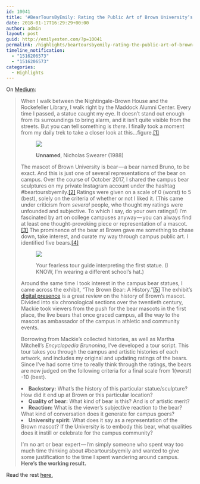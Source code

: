 ```yaml
---
id: 10041
title: '#BearToursByEmily: Rating the Public Art of Brown University’s Mascot'
date: 2018-01-17T16:29:29+00:00
author: admin
layout: post
guid: http://emilyesten.com/?p=10041
permalink: /highlights/beartoursbyemily-rating-the-public-art-of-brown-universitys-mascot/
timeline_notification:
  - "1516206573"
  - "1516206573"
categories:
  - Highlights
---
```

On [Medium](https://medium.com/@sheishistoric/beartoursbyemily-rating-the-public-art-of-brown-universitys-mascot-f4fa7ecdbce2):

> <p class="graf graf--p">
>   When I walk between the Nightingale-Brown House and the Rockefeller Library, I walk right by the Maddock Alumni Center. Every time I passed, a statue caught my eye. It doesn’t stand out enough from its surroundings to bring alarm, and it isn’t quite visible from the streets. But you can tell something is <em class="markup--em markup--p-em">there</em>. I finally took a moment from my daily trek to take a closer look at this…figure.<a class="markup--anchor markup--p-anchor" href="#_ftn1">[1]</a>
> </p><figure class="graf graf--figure">
> 
><img class="graf-image" src="https://i0.wp.com/emilyesten.com/wp-content/uploads/2018/01/78d18-1pottr4fcvynrndm05vibjq.png?w=700" data-recalc-dims="1" /> <figcaption class="imageCaption"><strong class="markup--strong markup--figure-strong">Unnamed</strong>, Nicholas Swearer (1988)</figcaption></figure> 
> 
> <p class="graf graf--p">
>   The mascot of Brown University is bear — a bear named Bruno, to be exact. And this is just one of several representations of the bear on campus. Over the course of October 2017, I shared the campus bear sculptures on my private Instagram account under the hashtag #beartoursbyemily.<a class="markup--anchor markup--p-anchor" href="#_ftn2">[2]</a> Ratings were given on a scale of 0 (worst) to 5 (best), solely on the criteria of whether or not I liked it. (This came under criticism from <em class="markup--em markup--p-em">several</em> people, who thought my ratings were unfounded and subjective. To which I say, do your own ratings!) I’m fascinated by art on college campuses anyway — you can always find at least one thought-provoking piece or representation of a mascot.<a class="markup--anchor markup--p-anchor" href="#_ftn3">[3]</a> The prominence of the bear at Brown gave me something to chase down, take interest, and curate my way through campus public art. I identified five bears.<a class="markup--anchor markup--p-anchor" href="#_ftn4">[4]</a>
> </p><figure class="graf graf--figure">
> 
><img class="graf-image" src="https://i2.wp.com/emilyesten.com/wp-content/uploads/2018/01/c4425-1gimqoe-uu1ihjcwqywjoaa.png?w=700" data-recalc-dims="1" /> <figcaption class="imageCaption">Your fearless tour guide interpreting the first statue. (I KNOW, I’m wearing a different school’s hat.)</figcaption></figure> 
> 
> <p class="graf graf--p">
>   Around the same time I took interest in the campus bear statues, I came across the exhibit, “The Brown Bear: A History.”<a class="markup--anchor markup--p-anchor" href="#_ftn5">[5]</a> The exhibit’s <a class="markup--anchor markup--p-anchor" href="https://library.brown.edu/create/brownbearhistory/" target="_blank" rel="noopener">digital presence</a> is a great review on the history of Brown’s mascot. Divided into six chronological sections over the twentieth century, Mackie took viewers from the push for the bear mascots in the first place, the live bears that once graced campus, all the way to the mascot as ambassador of the campus in athletic and community events.
> </p>
> 
> <p class="graf graf--p">
>   Borrowing from Mackie’s collected histories, as well as Martha Mitchell’s <em class="markup--em markup--p-em">Encyclopedia Brunonina</em>, I’ve developed a tour script. This tour takes you through the campus and artistic histories of each artwork, and includes my original and updating ratings of the bears. Since I’ve had some time to really think through the ratings, the bears are now judged on the following criteria for a final scale from 1(worst) -10 (best).
> </p>
> 
> <li class="graf graf--blockquote">
>   <strong class="markup--strong markup--blockquote-strong">Backstory:</strong> What’s the history of this particular statue/sculpture? How did it end up at Brown or this particular location?
> </li>
> <li class="graf graf--blockquote">
>   <strong class="markup--strong markup--blockquote-strong">Quality of bear:</strong> What kind of bear is this? And is of artistic merit?
> </li>
> <li class="graf graf--blockquote">
>   <strong class="markup--strong markup--blockquote-strong">Reaction:</strong> What is the viewer’s subjective reaction to the bear? What kind of conversation does it generate for campus goers?
> </li>
> <li class="graf graf--blockquote">
>   <strong class="markup--strong markup--blockquote-strong">University spirit:</strong> What does it say as a representation of the Brown mascot? If the University is to embody this bear, what qualities does it instill or celebrate for the campus community?
> </li>
> 
> <p class="graf graf--p">
>   I’m no art or bear expert — I’m simply someone who spent way too much time thinking about #beartoursbyemily and wanted to give some justification to the time I spent wandering around campus. <strong class="markup--strong markup--p-strong">Here’s the working result.</strong>
> </p>

Read the rest [here.](https://medium.com/@sheishistoric/beartoursbyemily-rating-the-public-art-of-brown-universitys-mascot-f4fa7ecdbce2)